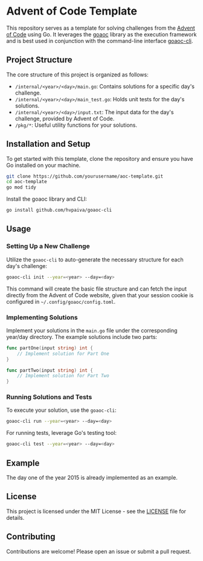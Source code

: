 # Advent of Code Template

This repository serves as a template for solving challenges from the 
[Advent of Code](https://adventofcode.com/) using Go. It leverages 
the [goaoc](https://github.com/hvpaiva/goaoc) library as the execution framework and is best 
used in conjunction with the command-line interface [goaoc-cli](https://github.com/hvpaiva/goaoc-cli).

## Project Structure

The core structure of this project is organized as follows:

- `/internal/<year>/<day>/main.go`: Contains solutions for a specific day's challenge.
- `/internal/<year>/<day>/main_test.go`: Holds unit tests for the day's solutions.
- `/internal/<year>/<day>/input.txt`: The input data for the day's challenge, provided by Advent of Code.
- `/pkg/*`: Useful utility functions for your solutions.

## Installation and Setup

To get started with this template, clone the repository and ensure you have Go installed on your machine.

```bash
git clone https://github.com/yourusername/aoc-template.git
cd aoc-template
go mod tidy
```

Install the goaoc library and CLI:

```bash
go install github.com/hvpaiva/goaoc-cli
```

## Usage

### Setting Up a New Challenge

Utilize the `goaoc-cli` to auto-generate the necessary structure for each day's challenge:

```bash
goaoc-cli init --year=<year> --day=<day>
```

This command will create the basic file structure and can fetch the input directly from the Advent of Code website, 
given that your session cookie is configured in `~/.config/goaoc/config.toml`.

### Implementing Solutions

Implement your solutions in the `main.go` file under the corresponding year/day directory. The example solutions include
two parts:

```go
func partOne(input string) int {
	// Implement solution for Part One
}

func partTwo(input string) int {
	// Implement solution for Part Two
}
```

### Running Solutions and Tests

To execute your solution, use the `goaoc-cli`:

```bash
goaoc-cli run --year=<year> --day=<day>
```

For running tests, leverage Go's testing tool:

```bash
goaoc-cli test --year=<year> --day=<day>
```

## Example

The day one of the year 2015 is already implemented as an example.

## License

This project is licensed under the MIT License - see the [LICENSE](LICENSE) file for details.

## Contributing

Contributions are welcome! Please open an issue or submit a pull request.
